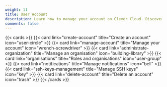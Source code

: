 ```yaml
---
weight: 11
title: User Account
description: Learn how to manage your account on Clever Cloud. Discover detailed instructions for account creation, organisation administration, and more in our PaaS platform.
comments: false
---
```


{{< cards >}}
  {{< card link="create-account" title="Create an account" icon="user-circle" >}}
  {{< card link="manage-account" title="Manage your account" icon="wrench-screwdriver" >}}
  {{< card link="administrate-organization" title="Manage an organisation" icon="building-library" >}}
  {{< card link="organisations" title="Roles and organisations" icon="user-group" >}}
  {{< card link="notifications" title="Manage notifications" icon="bell" >}}
  {{< card link="ssh-keys-management" title="Manage SSH keys" icon="key" >}}
  {{< card link="delete-account" title="Delete an account" icon="trash" >}}
{{< /cards >}}
